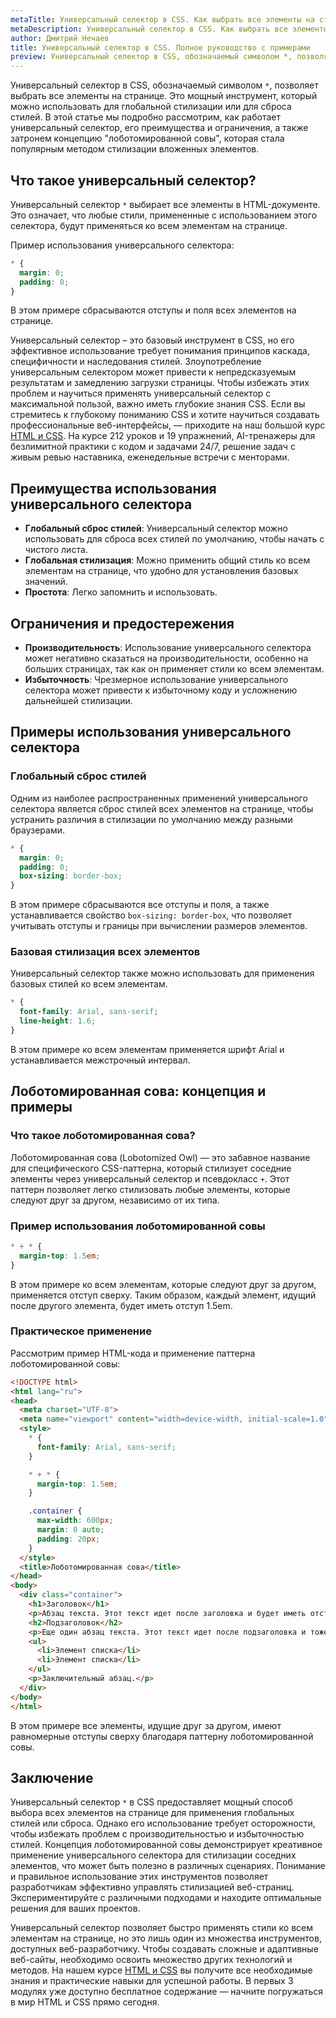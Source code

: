 ```yaml
---
metaTitle: Универсальный селектор в CSS. Как выбрать все элементы на странице
metaDescription: Универсальный селектор в CSS. Как выбрать все элементы на странице
author: Дмитрий Нечаев
title: Универсальный селектор в CSS. Полное руководство с примерами
preview: Универсальный селектор в CSS, обозначаемый символом *, позволяет выбрать все элементы на странице.
---
```


Универсальный селектор в CSS, обозначаемый символом `*`, позволяет выбрать все элементы на странице. Это мощный инструмент, который можно использовать для глобальной стилизации или для сброса стилей. В этой статье мы подробно рассмотрим, как работает универсальный селектор, его преимущества и ограничения, а также затронем концепцию "лоботомированной совы", которая стала популярным методом стилизации вложенных элементов.

## Что такое универсальный селектор?

Универсальный селектор `*` выбирает все элементы в HTML-документе. Это означает, что любые стили, примененные с использованием этого селектора, будут применяться ко всем элементам на странице.

Пример использования универсального селектора:

```css
* {
  margin: 0;
  padding: 0;
}

```

В этом примере сбрасываются отступы и поля всех элементов на странице.

Универсальный селектор – это базовый инструмент в CSS, но его эффективное использование требует понимания принципов каскада, специфичности и наследования стилей. Злоупотребление универсальным селектором может привести к непредсказуемым результатам и замедлению загрузки страницы. Чтобы избежать этих проблем и научиться применять универсальный селектор с максимальной пользой, важно иметь глубокие знания CSS. Если вы стремитесь к глубокому пониманию CSS и хотите научиться создавать профессиональные веб-интерфейсы, — приходите на наш большой курс [HTML и CSS](https://purpleschool.ru/course/html-css?utm_source=knowledgebase&utm_medium=text&utm_campaign=universalnyy-selektor-v-css-polnoe-rukovodstvo-s-primerami). На курсе 212 уроков и 19 упражнений, AI-тренажеры для безлимитной практики с кодом и задачами 24/7, решение задач с живым ревью наставника, еженедельные встречи с менторами.

## Преимущества использования универсального селектора

- **Глобальный сброс стилей**: Универсальный селектор можно использовать для сброса всех стилей по умолчанию, чтобы начать с чистого листа.
- **Глобальная стилизация**: Можно применить общий стиль ко всем элементам на странице, что удобно для установления базовых значений.
- **Простота**: Легко запомнить и использовать.

## Ограничения и предостережения

- **Производительность**: Использование универсального селектора может негативно сказаться на производительности, особенно на больших страницах, так как он применяет стили ко всем элементам.
- **Избыточность**: Чрезмерное использование универсального селектора может привести к избыточному коду и усложнению дальнейшей стилизации.

## Примеры использования универсального селектора

### Глобальный сброс стилей

Одним из наиболее распространенных применений универсального селектора является сброс стилей всех элементов на странице, чтобы устранить различия в стилизации по умолчанию между разными браузерами.

```css
* {
  margin: 0;
  padding: 0;
  box-sizing: border-box;
}

```

В этом примере сбрасываются все отступы и поля, а также устанавливается свойство `box-sizing: border-box`, что позволяет учитывать отступы и границы при вычислении размеров элементов.

### Базовая стилизация всех элементов

Универсальный селектор также можно использовать для применения базовых стилей ко всем элементам.

```css
* {
  font-family: Arial, sans-serif;
  line-height: 1.6;
}

```

В этом примере ко всем элементам применяется шрифт Arial и устанавливается межстрочный интервал.

## Лоботомированная сова: концепция и примеры

### Что такое лоботомированная сова?

Лоботомированная сова (Lobotomized Owl) — это забавное название для специфического CSS-паттерна, который стилизует соседние элементы через универсальный селектор и псевдокласс `+`. Этот паттерн позволяет легко стилизовать любые элементы, которые следуют друг за другом, независимо от их типа.

### Пример использования лоботомированной совы

```css
* + * {
  margin-top: 1.5em;
}

```

В этом примере ко всем элементам, которые следуют друг за другом, применяется отступ сверху. Таким образом, каждый элемент, идущий после другого элемента, будет иметь отступ 1.5em.

### Практическое применение

Рассмотрим пример HTML-кода и применение паттерна лоботомированной совы:

```html
<!DOCTYPE html>
<html lang="ru">
<head>
  <meta charset="UTF-8">
  <meta name="viewport" content="width=device-width, initial-scale=1.0">
  <style>
    * {
      font-family: Arial, sans-serif;
    }

    * + * {
      margin-top: 1.5em;
    }

    .container {
      max-width: 600px;
      margin: 0 auto;
      padding: 20px;
    }
  </style>
  <title>Лоботомированная сова</title>
</head>
<body>
  <div class="container">
    <h1>Заголовок</h1>
    <p>Абзац текста. Этот текст идет после заголовка и будет иметь отступ сверху.</p>
    <h2>Подзаголовок</h2>
    <p>Еще один абзац текста. Этот текст идет после подзаголовка и тоже будет иметь отступ сверху.</p>
    <ul>
      <li>Элемент списка</li>
      <li>Элемент списка</li>
    </ul>
    <p>Заключительный абзац.</p>
  </div>
</body>
</html>

```

В этом примере все элементы, идущие друг за другом, имеют равномерные отступы сверху благодаря паттерну лоботомированной совы.

## Заключение

Универсальный селектор `*` в CSS предоставляет мощный способ выбора всех элементов на странице для применения глобальных стилей или сброса. Однако его использование требует осторожности, чтобы избежать проблем с производительностью и избыточностью стилей. Концепция лоботомированной совы демонстрирует креативное применение универсального селектора для стилизации соседних элементов, что может быть полезно в различных сценариях. Понимание и правильное использование этих инструментов позволяет разработчикам эффективно управлять стилизацией веб-страниц. Экспериментируйте с различными подходами и находите оптимальные решения для ваших проектов.

Универсальный селектор позволяет быстро применять стили ко всем элементам на странице, но это лишь один из множества инструментов, доступных веб-разработчику. Чтобы создавать сложные и адаптивные веб-сайты, необходимо освоить множество других технологий и методов. На нашем курсе [HTML и CSS](https://purpleschool.ru/course/html-css?utm_source=knowledgebase&utm_medium=text&utm_campaign=universalnyy-selektor-v-css-polnoe-rukovodstvo-s-primerami) вы получите все необходимые знания и практические навыки для успешной работы. В первых 3 модулях уже доступно бесплатное содержание — начните погружаться в мир HTML и CSS прямо сегодня.
